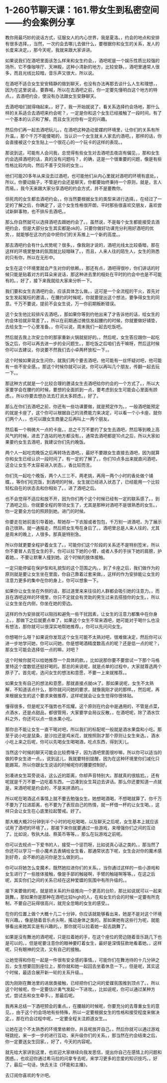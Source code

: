 # 1-260节聊天课：161.带女生到私密空间——约会案例分享

教你用最巧妙的说话方式，征服女人的内心世界，我是夏洛。，约会的地点和安排有很多选择。，当然，一次约会去哪儿去做什么，要根据你和女生的关系，发人的长度来决定。，那今天呢，我就来跟大家讲讲。

如果说我们在酒吧里面该怎么样来和女生约会，，酒吧呢是一个娱乐性质比较强的场所，它不像咖啡厅、天神殿，这种小清新的地方，比较安静。，酒吧里通常人很多，而且光线比较暗，音乐声又很大，所以说。

在酒吧不适合女生安安精静的做到聊天，也没有办法再那去谈什么人生和理想，，因为在这里说话，要靠喊，所以在去酒吧之前，你一定要先懂明白这个地方的特点。，去酒吧约会，使没有办法跟女生安静聊天。

去酒吧咱们就得嗨起来。，好了，我一开始就说了，看关系选择约会场地，那什么样的关系适合去酒吧来约会呢？，一定是你和这个女生已经接触了一段时间，有了一个基本的认识和了解，而且女生对你有一定的兴趣。

然后你们再一起去酒吧玩儿。，在酒吧这种造动爱媒的环境里，让你们的关系有所升温。，那个千万不能傻喝的，当认识一个女生就关人家去约酒吧。，那样的话，你会直接被这个女生贴上一个很花心的一个玩卡的这样的表现。。

那说到这，可能有人会问我，总觉得有些女生对去酒吧去夜店有偏见，，那和女生约会选择酒吧的话，真的没有问题吗？，的确，这是一个很重要的问题，像是有些性格比较内向，然后不善于交际的女生，。

他们可能20多年从来没去过酒吧，也可能他们从内心里就对酒吧的环境有底处。，所以，你要动脑子，不管是约会还是聊天，你都要始终秉持一个原则，就是，言人而易。，我今天来跟大家分享酒吧的约会方式，并不是要教你。

但死肉的女生都去酒吧约会。，你当然要根据女生的类型来进行选择。，在经过了一定的了解之后，你确定了，这个女生性格很开朗，平时那些很喜欢交朋友，喜欢尝试新鲜事物，也不排斥去酒吧。。

那么你自然就可以选择酒吧去跟她约会了。，虽然说，不是每个女生都能接受去酒吧约会，但是大部分女生其实都是ok的，只要你做好功课充分利用好酒吧的优势，，就能够在这次约会中把你们的关系推上一个新的高度。。

那去酒吧约会有什么优势呢？很多。，像我刚才说的，酒吧光线太比较昏暗，那在这样的环境里整体的氛围就比较暗昧了。，而且，人来人往的陌生人，女生的熟悉的只有你，所以在无形中。

女生在这个环境里就会产生对你的依赖。，那还有点，酒吧得很吵，你们讲话的时候只能是贴着对方的耳朵来说话，那这种进去里的相处在平时的约会中也是不可能有的。，好了，接下来我就给大家来分析一下。

我们要和女生去酒吧约会，应该具体怎么做。，这可是一个全流程的干火，首先对女生发起冤枉的邀请。，在腰约的时候呢，你就要提出这个想法，要争得女生的同意。千万不要说，提前不会女生说，万一你前期叛断错误。

这个女生他比较排斥去酒吧。，那如果你等到约他出来了才告诉他的话，给女生的约会体验就非常差了。，所以在前期通过微信发起腰约的时候，你就要做好铺垫，去给女生一个心里准备。，你可以说，周末我们一起去吃饭吧。

然后就去我上次安立你的那家重新火锅就挺好的。，然后呢，女生答应跟你一起吃饭之后，你可以再去进一步的全问题生。，那吃饭之后咱们去干嘛呀，然后这时候你可以去建议，你说要不然我们去小卓两杯放松一下，。

这个时候如果说女生问你，就我们两个要去酒吧，他可能有一丝怀疑对吧，他可能有一些不安全感。，那这个时候你就可以说，你可以再叫几个朋友，传翻一起去玩一下。。

那这种方式就是一个比较合理的邀请女生去酒吧给你约会的一个方式了。，所以大家要学会在腰约的时候，要想的全面抓到一点，要考虑到女生可能会心里面有顾虑。，所以你要去想办法去打消太多顾虑。，好了。

那么在你们去酒吧之前，你还有一些功课要做，就是预定作为。，一般酒吧能预定的就是卡座了，这个你可以根据自己的消费能力来决定，可以看一个小卡座，就你们两个人，，也可以跟女生商量之后再叫上一两个朋友。

然后看一个稍微大一点的卡座。，总之千万不要约了女生去酒吧，然后等到晚上高风气的时候，进去了连站的地方都没有。，通常去酒吧都是10点之后，所以大家如果要约女生去酒吧，我建议你们先约晚饭。

两个人一起吃完晚饭之后再转场去酒吧。，最好不要跟女生直接去酒吧，因为就算你和女生已经认识一段时间了，有一定的了解了。，你们10点多出来就直问酒吧，这会让女生不太容易进入状态。，香比较而言。

你们先一起吃个晚饭，两个人三三不，两老挑，再用一两个小时的香处做个铺蝶。，等你们吃完饭，到酒吧的时候，女生就已经进入状态了，已经能用一个比较轻松自在的状态去和你相处了。，进了酒吧之后。

也不会觉得不适应和放不开，因为你们两个这个时候已经有一定的联系感了。，到了酒吧之后，你就要全程的带领女生了，尤其是那种对酒吧不是很熟悉的女生。，你一定要全方位的照顾到她。进门的时候。

你要走在她前面引导着她，帮她存一下衣服或者包包，千万别一进酒吧，为了展示自己很熟，就一通报走，然后把女生甩在身后了。，酒吧里总是人来人往的，尤其是周末的晚上，人很多。那真是特别急。

所以你就更要全程护着女生了。，可能你们这个阶段的关系还不是特别签米，所以你不要冒人去签女生的手，你可以拉下她的小臂，或者人多的手扶下她的肩膀，护着她。，不要让默奢人撞到她。这个时候的肢体接触。

一定只能停留在保护型和礼貌型的这个范围之内。，到了卡座之后，我们做作为的原则就是要让女生坐在里面，你自己靠着过套来做。，这样的作为安排能让女生的注意力更多的集中在你的身上，你可以想象一下。

如果你让女生坐在外侧的话，那过道里来来往往的人群都会吸引她的注意力。，而且在酒吧这样的环境里，你只不定就会有灵助的男生过来去搭擅你的女生。，所以让女生坐在内侧，你坐在她的旁边。

这样的作为安排就可以阻挡和避免一些干扰因素，让女生的注意力都集中在你身上。，那做下之后就要点单了，如果这个女生不常来酒吧，她可能对于喝什么也没有想法，那你就可以很深实地帮她推荐。，你可以先问问女生。

你想喝什么呀？如果说你发现这个女生可能不太熟对吧，很难做决定，然后你可以进一步地学问她，你可以问她，你是想喝酒精度数高点的呢？还是低一点的呢？，那女生可能会选择低一点的嘛，对吧？

这个时候你就可以给她推荐一个具体的款。，比如说那你要不要尝试一下那个马格里特这个度数低还挺好喝的。那总的来说呢，就是点单的过程中，大家就尊选两个原子了。首先呢，选问女生的想法和意愿，不要一上来就推荐。。

如果女生有自己的想法和意愿，那就直接点就ok了。那如果说呢，女生不太熟解，不知道该点什么，那你就问问她的要求，就像我刚才说的那样。，然后呢，再来根据女生的这个要求来做推荐，这样呢就会让女生觉得你很体贴。

懂得很多，但是呢又不强势也不炫耀。这个原则在约会中是通用的，不管是点菜，点酒水，还是点甜品，都很管用，大家要学会局议反散。，在酒吧呢，除了酒水饮料之外，你还可以点一些水果小吃。

那你总不能让女生一直干喝对吧，所以我们的标配呢一般就是酒水果盘和小吃。那至于说小吃是鼠条，是沙拉还是鸡米花，就按照刚才那个原则让女生来选。，酒水小吃上来之后呢，你可以先喝女生喝喝酒，吃点东西，得到天儿。

当然这个时候的聊天可能会比较费嗓子，因为酒吧里面很吵嘛，所以你可以适当的做的李女生进一点。，说到这儿，我就要特别提醒，因为在这种环境里你们减化只能踢耳。所以你跟女生说话的时候呢你的腰要控制好。

别凑进女生耳旁说话，这么近的距离，你却声音特别大。那就真的很尴尬。，还有呢就是千万不要一边吃着东西，一边凑到女生耳边去讲话。那么你还要知道一点就是，来酒吧呢是约会的，不是来拼酒的。。

所以呢在喝酒这点事情上就不要去勉强女生。她想喝酒喝，不想喝就算了。你千万不要为了拉进距离，也不要为了表现自己的热情，就一杯借一杯的让女生喝。，这样只会让女生在心底里拉起警戒。好了。

那大概大概20分钟到半个小时的吃吃喝喝，以及聊天之后呢，女生基本上就应该试用了酒吧的环境了。，那接下来你就要通过一些游戏，来增强你们之间的互动了。比如说，牧执大战、蔡英币等等。，那么在玩游戏之前呢。

你可以去规点一下爱书的人，接受一个惩罚呀，比如说真心话之类的。，那当然了你还可以学习一些小魔术去表辆给女生看，那通常状态下呢，女生会对你的魔术感到好奇，会不断的追问你是怎么做到的。。

你可以将她怎么变魔术，既然她拉进你们的关系。，当你通过这样的一些小游戏和女生进行了一些肢体接触，像是手部的触碰啊，手臂的触碰啊等等。，在这之后呢，其实你们之间的关系已经在这种爱媒的氛围中有所升级的。。

接下来要做的呢，就是把关系的升级推向一个更高的台阶，那比如说就可以一起来跳舞。，那如果你是那种在酒吧比较high的人，在和女生约会的时候一定要有所克制，不要自己玩得很高兴，就完全忽略的女生的感受。。

在你的位置上做个大概十几二十分钟，你应该就能够看出来，她是不是对这个环境有兴趣。，像是随着音乐点头啊，搖动身体之类的。那如果她有这些行为呢，就能够看出来她其实是有兴趣的。，那你就可以拉着她一起去跳舞了。

如果是没有舞池的酒吧呢，只是拉着她的手，在这个座位的旁边随着音乐跳几下也是可以的。，但是呢要注意你的眼神要盯着女生，最好是深情狂款地看着她。，这样呢，只有眼神的交流，又有自己的接触。

让她觉得和你在一起是一件很有安全感的事情。，可能你们在舞池待的十几分钟之后，女生想要回到座位上，那你就和她一起回去坐着休息一下。，但是呢，其实这个时候，最适合展开新一轮的关系升级。。

因为刚刚在舞池里的进居类接触，已经把你们之间的爱媒氛围推到顶点了。，所以这个时候呢，你一定要估计勇气发起一下进攻。，比如说呢，你可以通过某种方式，尝试去和女生牵手。，那最后呢。

我再来总结一下酒吧预会的重点。，在腰越的时候呢，你要充分的去尊重女生的意见。，由于这个约会场地有些特殊，所以一定要根据女生的性格和接受程度来做决定。，那在约会过程中呢，一定要全程关注颜道女生。。

让她在这个不太熟悉的环境里依赖你，并且呢放开自己。，然后你就可以通过游戏呀跳挖，来一步一步的进行互动，来升级你们的关系。，那当然在约会结束之后，你一定要送女生回家。，好了，今天的内容呢。

就先给大家讲到这里，也欢迎大家继续向我发思信，提出你自己在感情上的问题和困惑。，也欢迎你通过希马拉的问拿专去呢，来学习更多的恋爱的知识技巧。，好了，最后一句话，快去关注《环能和主播》。

去订阅你喜欢的专计吧。